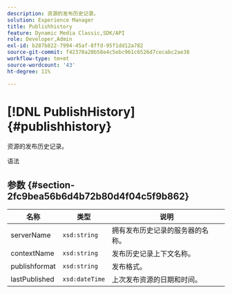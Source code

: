 ```yaml
---
description: 资源的发布历史记录。
solution: Experience Manager
title: Publishhistory
feature: Dynamic Media Classic,SDK/API
role: Developer,Admin
exl-id: b287b822-7994-45af-8ffd-95f1dd12a782
source-git-commit: f42378a20b58e4c5ebc961c6526d7cecabc2ae38
workflow-type: tm+mt
source-wordcount: '43'
ht-degree: 11%

---
```


# [!DNL PublishHistory]{#publishhistory}

资源的发布历史记录。

语法

## 参数 {#section-2fc9bea56b6d4b72b80d4f04c5f9b862}

| 名称 | 类型 | 说明 |
|---|---|---|
| serverName | `xsd:string` | 拥有发布历史记录的服务器的名称。 |
| contextName | `xsd:string` | 发布历史记录上下文名称。 |
| publishformat | `xsd:string` | 发布格式。 |
| lastPublished | `xsd:dateTime` | 上次发布资源的日期和时间。 |
